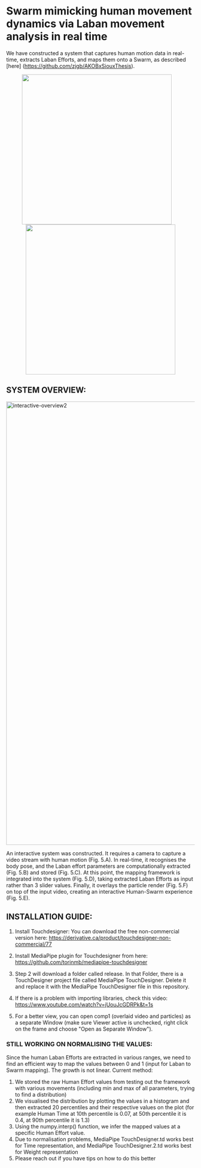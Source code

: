 # Swarm mimicking human movement dynamics via Laban movement analysis in real time

We have constructed a system that captures human motion data in real-time, extracts Laban Efforts, and maps them onto a Swarm, as described [here] (https://github.com/zjgb/AKOBxSiouxThesis).

<p align="center">
  <img src="https://github.com/user-attachments/assets/adb7115d-5c9d-4259-a60e-5d00e871b147" width="400" style="margin-right: 20px;" />
  <img src="https://github.com/user-attachments/assets/9a9c08fd-d99d-47ce-b2f6-9fa2706b614e" width="400" />
</p>


## SYSTEM OVERVIEW: 
<img width="1182" alt="interactive-overview2" src="https://github.com/user-attachments/assets/55ac3d39-31de-4e6f-9135-13a59d8a68c3" />

An interactive system was constructed. It requires a camera to capture a video stream with human motion (Fig. 5.A). In real-time, it recognises the body pose, and the Laban effort parameters are computationally extracted (Fig. 5.B) and stored (Fig. 5.C). At this point, the mapping framework is integrated into the system (Fig. 5.D), taking extracted Laban Efforts as input rather than 3 slider values. Finally, it overlays the particle render (Fig. 5.F) on top of the input video, creating an interactive Human-Swarm experience (Fig. 5.E).

## INSTALLATION GUIDE:

1. Install Touchdesigner: You can download the free non-commercial version here: https://derivative.ca/product/touchdesigner-non-commercial/77

2. Install MediaPipe plugin for Touchdesigner from here: https://github.com/torinmb/mediapipe-touchdesigner

3. Step 2 will download a folder called release. In that Folder, there is a TouchDesigner project file called MediaPipe TouchDesigner. Delete it and replace it with the MediaPipe TouchDesigner file in this repository.

6. If there is a problem with importing libraries, check this video: https://www.youtube.com/watch?v=jUouJcGDRPk&t=1s

7. For a better view, you can open comp1 (overlaid video and particles) as a separate Window (make sure Viewer active is unchecked, right click on the frame and choose "Open as Separate Window").


### STILL WORKING ON NORMALISING THE VALUES:

Since the human Laban Efforts are extracted in various ranges, we need to find an efficient way to map the values between 0 and 1 (input for Laban to Swarm mapping). The growth is not linear. Current method: 

1. We stored the raw Human Effort values from testing out the framework with various movements (including min and max of all parameters, trying to find a distribution)
2. We visualised the distribution by plotting the values in a histogram and then extracted 20 percentiles and their respective values on the plot (for example Human Time at 10th percentile is 0.07, at 50th percentile it is 0.4, at 90th percentile it is 1.3)
3. Using the numpy.interp() function, we infer the mapped values at a specific Human Effort value.
4. Due to normalisation problems, MediaPipe TouchDesigner.td works best for Time representation, and MediaPipe TouchDesigner.2.td works best for Weight representation
5. Please reach out if you have tips on how to do this better 
